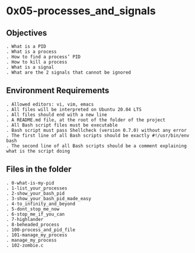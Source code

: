# 0x05-processes_and_signals

## Objectives

    . What is a PID
    . What is a process
    . How to find a process’ PID
    . How to kill a process
    . What is a signal
    . What are the 2 signals that cannot be ignored

## Environment Requirements

    . Allowed editors: vi, vim, emacs
    . All files will be interpreted on Ubuntu 20.04 LTS
    . All files should end with a new line
    . A README.md file, at the root of the folder of the project
    . All Bash script files must be executable
    . Bash script must pass Shellcheck (version 0.7.0) without any error
    . The first line of all Bash scripts should be exactly #!/usr/bin/env bash
    . The second line of all Bash scripts should be a comment explaining what is the script doing

## Files in the folder

    . 0-what-is-my-pid
    . 1-list_your_processes
    . 2-show_your_bash_pid
    . 3-show_your_bash_pid_made_easy
    . 4-to_infinity_and_beyond
    . 5-dont_stop_me_now
    . 6-stop_me_if_you_can
    . 7-highlander
    . 8-beheaded_process
    . 100-process_and_pid_file
    . 101-manage_my_process
    . manage_my_process
    . 102-zombie.c
